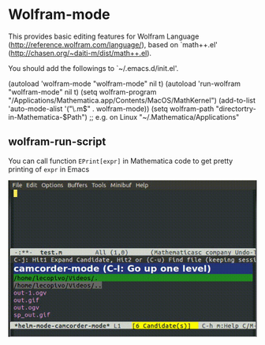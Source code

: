 # Wolfram-mode

This provides basic editing features for Wolfram Language
(http://reference.wolfram.com/language/), based on `math++.el'
(http://chasen.org/~daiti-m/dist/math++.el).

You should add the followings to `~/.emacs.d/init.el'.

 (autoload 'wolfram-mode "wolfram-mode" nil t)
 (autoload 'run-wolfram "wolfram-mode" nil t)
 (setq wolfram-program "/Applications/Mathematica.app/Contents/MacOS/MathKernel")
 (add-to-list 'auto-mode-alist '("\\.m$" . wolfram-mode))
 (setq wolfram-path "directortry-in-Mathematica-$Path")  ;; e.g. on Linux "~/.Mathematica/Applications"


## wolfram-run-script

You can call function `EPrint[expr]` in Mathematica code to get pretty printing of `expr` in Emacs

![wolfram-run-scrript-demo](./demo.gif)